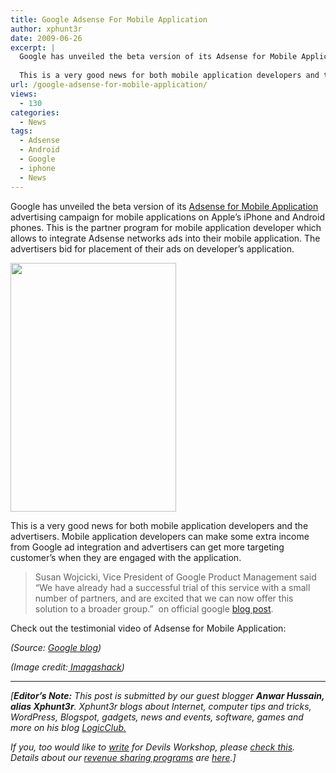 ```yaml
---
title: Google Adsense For Mobile Application
author: xphunt3r
date: 2009-06-26
excerpt: |
  Google has unveiled the beta version of its Adsense for Mobile Application advertising campaign for mobile applications on Apple’s iPhone and Android phones. This is the partner program for mobile application developer which allows to integrate Adsense networks ads into their mobile application. The advertisers bid for placement of their ads on developer’s application.
  
  This is a very good news for both mobile application developers and the advertisers. Mobile application developers can make some extra income from Google ad integration and advertisers can get more targeting customer's when they are engaged with the application.
url: /google-adsense-for-mobile-application/
views:
  - 130
categories:
  - News
tags:
  - Adsense
  - Android
  - Google
  - iphone
  - News
---
```

Google has unveiled the beta version of its <a href="http://www.google.com/ads/mobileapps/" onclick="_gaq.push(['_trackEvent', 'outbound-article', 'http://www.google.com/ads/mobileapps/', 'Adsense for Mobile  Application']);" target="_blank">Adsense for Mobile Application</a> advertising campaign for mobile applications on Apple’s iPhone and Android phones. This is the partner program for mobile application developer which allows to integrate Adsense networks ads into their mobile application. The advertisers bid for placement of their ads on developer’s application.

<img class="aligncenter wp-image-52997" src="http://img242.imageshack.us/img242/9338/urbanspoon11.png" alt="" width="265" height="398" />

This is a very good news for both mobile application developers and the advertisers. Mobile application developers can make some extra income from Google ad integration and advertisers can get more targeting customer&#8217;s when they are engaged with the application.

> Susan Wojcicki, Vice President of Google Product Management said &#8220;We have already had a successful trial of this service with a small number of partners, and are excited that we can now offer this solution to a broader group.&#8221;  on official google <a href="http://googleblog.blogspot.com/2009/06/announcing-adsense-for-mobile.html" onclick="_gaq.push(['_trackEvent', 'outbound-article', 'http://googleblog.blogspot.com/2009/06/announcing-adsense-for-mobile.html', 'blog post']);" target="_blank">blog post</a>.

Check out the testimonial video of Adsense for Mobile Application:

*(Source: <a href="http://googleblog.blogspot.com/2009/06/announcing-adsense-for-mobile.html" onclick="_gaq.push(['_trackEvent', 'outbound-article', 'http://googleblog.blogspot.com/2009/06/announcing-adsense-for-mobile.html', 'Google blog']);" >Google blog</a>)*

*(Image credit:<a href="http://img242.imageshack.us/i/urbanspoon11.png/" onclick="_gaq.push(['_trackEvent', 'outbound-article', 'http://img242.imageshack.us/i/urbanspoon11.png/', ' Imagashack']);" > Imagashack</a>)*

* * *

*[**Editor&#8217;s Note:** This post is submitted by our guest blogger **Anwar Hussain, alias Xphunt3r**. Xphunt3r blogs about Internet, computer tips and tricks, WordPress, Blogspot, gadgets, news and events, software, games and more on his blog <a href="http://www.logicclub.com/" onclick="_gaq.push(['_trackEvent', 'outbound-article', 'http://www.logicclub.com/', 'LogicClub.']);" >LogicClub.</a>*</p> 

*If you, too would like to [write][1] for Devils Workshop, please [check this][1]. Details about our [revenue sharing programs][1] are [here][1].]*

 [1]: http://devilsworkshop.org/join-dw/
